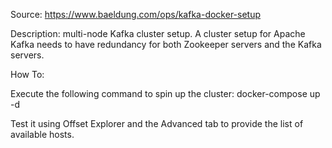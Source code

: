 Source: https://www.baeldung.com/ops/kafka-docker-setup

Description: multi-node Kafka cluster setup. A cluster setup for Apache Kafka needs to have redundancy for both Zookeeper servers and the Kafka servers.

How To:

Execute the following command to spin up the cluster: docker-compose up -d

Test it using Offset Explorer and the Advanced tab to provide the list of available hosts.